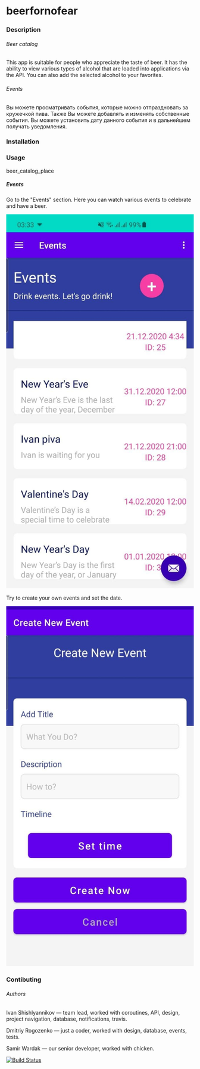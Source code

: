 # beerfornofear

### Description

###### Beer catalog
This app is suitable for people who appreciate the taste of beer. It has the ability to view various types of alcohol that are loaded into applications via the API. You can also add the selected alcohol to your favorites. 

###### Events
Вы можете просматривать события, которые можно отпраздновать за кружечкой пива. Также Вы можете добавлять и изменять собственные события. Вы можете установить дату данного события и в дальнейшем получать уведомления. 

### Installation 

### Usage

beer_catalog_place

##### Events
Go to the "Events" section. Here you can watch various events to celebrate and have a beer.

![EventsList](https://github.com/rexxmagtar/beerfornofear/blob/main/blob/usage_event_1.jpg)

Try to create your own events and set the date.

![EventsNewCreate](https://github.com/rexxmagtar/beerfornofear/blob/main/blob/usage_event_2.jpg)

### Contibuting
###### Authors
Ivan Shishlyannikov — team lead, worked with coroutines, API, design, project navigation, database, notifications, travis.

Dmitriy Rogozenko — just a coder, worked with design, database, events, tests. 

Samir Wardak — our senior developer, worked with chicken.

[![Build Status](https://travis-ci.com/rexxmagtar/beerfornofear.svg?branch=main)](https://travis-ci.com/rexxmagtar/beerfornofear)
